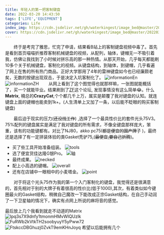 ```yaml
---
title: 年轻人的第一把客制键盘
date: 2022-03-20 14:43:50
tags: ['LIFE','EQUIPMENT']
categories: Life
index_img: https://cdn.jsdelivr.net/gh/waterkingest/image_bed@master/20220320/overall.20zx6ycpwmv4.webp
cover: https://cdn.jsdelivr.net/gh/waterkingest/image_bed@master/20220320/overall.20zx6ycpwmv4.webp
---  
```


&ensp;&ensp;&ensp;&ensp;终于是考完了雅思，忙完了申请，结果看B站上的客制键盘视频中毒了。首先是看到首页喵喵折推荐客制机械键盘的视频，从配列，轴体，键帽无一不吸引着我，仿佛让我找到了小时候对拼乐高的那一种热情。从那天开始，几乎每天都能刷10多个关于机械键盘，客制化的视频。从键盘结构，到轴体，到键帽，几乎看遍了网上在售的所有热门商品。正好大学那用了4年的雷神键盘如今也已经廉颇老矣，无数的按键出现双击，于是决定入坑客制化了。
![informationEn](https://cdn.jsdelivr.net/gh/waterkingest/image_bed@master/20220320/informationEn.1pcnucea1puo.webp)
![informationZH](https://cdn.jsdelivr.net/gh/waterkingest/image_bed@master/20220320/informationZH.ermfwke49nk.webp)
&ensp;&ensp;&ensp;&ensp;从网上看到了这个图觉得也就那样嘛，一张图就能概括了，买一个就能毕业。结果刷到了[ZF](https://www.zfrontier.com/)这个论坛, 发现事情没有这么简单&#x1F602;。什么**Matrix**, 楠总的**CrazyCat**,个个都几千上万，属实是颠覆了我对键盘的认知。就连键盘上面的键帽也能卖到1k+。(人生清单上又加了一条，以后能不眨眼的购买客制键盘)

&ensp;&ensp;&ensp;&ensp;最后迫于现实的压力(~~还没找工作~~) ,选择了一个最具性价比的套件光头75V3。75%配列的键盘属实是满足了我对键盘的所有需求，不像全键盘那样庞大，笨重，该有的功能键都有。对比了NJ80，akko pc75(~~都是便宜的国产牌子~~ )，最终还是选择了有一定拼装体验的类Gasket秃驴75,(~~最便宜,要自己折腾~~)。
+ 买了些工具开始准备组装。
![tools](https://cdn.jsdelivr.net/gh/waterkingest/image_bed@master/20220320/tools.66dtueh88740.webp)
+ 选了便宜货佳达隆G银Pro。
![轴](https://www.gateron.cn/repository/image/nqzvuqKhTA27mqcF2x2nKA.jpg_640xaf.jpg)
+ 最终成果。
![necked](https://cdn.jsdelivr.net/gh/waterkingest/image_bed@master/20220320/necked.67uzzg8cd4k0.webp)
+ 配上小高选的键帽。
![overall](https://cdn.jsdelivr.net/gh/waterkingest/image_bed@master/20220320/overall.20zx6ycpwmv4.webp)
+ 还有在店铺中一眼相中的小麦塔金。
![point](https://cdn.jsdelivr.net/gh/waterkingest/image_bed@master/20220320/point.2tu10bprzl40.webp)

&ensp;&ensp;&ensp;&ensp;对于将这个光头75作为我的第一个入门客制化的键盘，我觉得还是很满意的，首先相对于别的大牌子有着很高的性价比(低于1000),其次，有着类似如今键圈最火的Gasket结构，稍微自己魔改一下能改成正宗Gasket结构，在自己手动润了一下卫星轴的情况下，确实有点网上所说的麻将音的感觉。

最后放上几个我看到就走不动道的Matrix
![lpq3s7X9dnfy1tmonmHMvWIQUzlk](https://cdn.jsdelivr.net/gh/waterkingest/image_bed@master/20220320/lpq3s7X9dnfy1tmonmHMvWIQUzlk.19719x0q240w.webp)
![FuRWb2kVtkTH2soobyuyY5yPww72](https://cdn.jsdelivr.net/gh/waterkingest/image_bed@master/20220320/FuRWb2kVtkTH2soobyuyY5yPww72.173bebsfz0cg.webp)
![FtskccDBGhuzj0ZvkT9emKHnJoyq](https://cdn.jsdelivr.net/gh/waterkingest/image_bed@master/20220320/FtskccDBGhuzj0ZvkT9emKHnJoyq.2f7qkcp4zwbo.webp)
希望以后能拥有几个